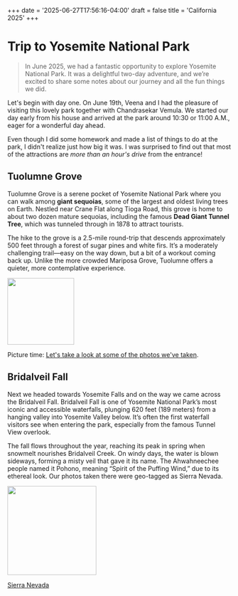 +++
date = '2025-06-27T17:56:16-04:00'
draft = false
title = 'California 2025'
+++

# 

# Trip to Yosemite National Park

> In June 2025, we had a fantastic opportunity to explore Yosemite National Park. It was a delightful two-day adventure, and we’re excited to share some notes about our journey and all the fun things we did.

Let's begin with day one. On June 19th, Veena and I had the pleasure of visiting this lovely park together with Chandrasekar Vemula. We started our day early from his house and arrived at the park around 10:30 or 11:00 A.M., eager for a wonderful day ahead.

Even though I did some homework and made a list of things to do at the park, I didn't realize just how big it was. I was surprised to find out that most of the attractions are *more than an hour's drive* from the entrance!

## Tuolumne Grove

Tuolumne Grove is a serene pocket of Yosemite National Park where you can walk among **giant sequoias**, some of the largest and oldest living trees on Earth. Nestled near Crane Flat along Tioga Road, this grove is home to about two dozen mature sequoias, including the famous **Dead Giant Tunnel Tree**, which was tunneled through in 1878 to attract tourists.

The hike to the grove is a 2.5-mile round-trip that descends approximately 500 feet through a forest of sugar pines and white firs. It’s a moderately challenging trail—easy on the way down, but a bit of a workout coming back up. Unlike the more crowded Mariposa Grove, Tuolumne offers a quieter, more contemplative experience.

<img src="https://i.postimg.cc/HsYnmW64/PXL-20250619-181653992.jpg" height="150px" width="Auto" />

Picture time: [Let's take a look at some of the photos we've taken](https://photos.app.goo.gl/K1MjoJs1FxQRmH6TA).

## Bridalveil Fall

Next we headed towards Yosemite Falls and on the way we came across the Bridalveil Fall. Bridalveil Fall is one of Yosemite National Park’s most iconic and accessible waterfalls, plunging 620 feet (189 meters) from a hanging valley into Yosemite Valley below. It’s often the first waterfall visitors see when entering the park, especially from the famous Tunnel View overlook.

The fall flows throughout the year, reaching its peak in spring when snowmelt nourishes Bridalveil Creek. On windy days, the water is blown sideways, forming a misty veil that gave it its name. The Ahwahneechee people named it Pohono, meaning “Spirit of the Puffing Wind,” due to its ethereal look. Our photos taken there were geo-tagged as Sierra Nevada. 

<img src="https://i.postimg.cc/25R3PQM3/PXL-20250619-211821201-LONG-EXPOSURE-01-COVER.jpg" height="200px" width="Auto"/>

[Sierra Nevada](https://photos.app.goo.gl/JU2hf1tg27F1eaWj6)
